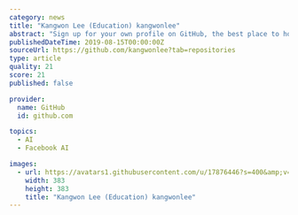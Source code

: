 ```yaml
---
category: news
title: "Kangwon Lee (Education) kangwonlee"
abstract: "Sign up for your own profile on GitHub, the best place to host code, manage projects, and build software alongside 40 million developers."
publishedDateTime: 2019-08-15T00:00:00Z
sourceUrl: https://github.com/kangwonlee?tab=repositories
type: article
quality: 21
score: 21
published: false

provider:
  name: GitHub
  id: github.com

topics:
  - AI
  - Facebook AI

images:
  - url: https://avatars1.githubusercontent.com/u/17876446?s=400&amp;v=4
    width: 383
    height: 383
    title: "Kangwon Lee (Education) kangwonlee"
---
```

